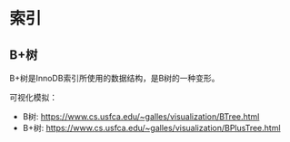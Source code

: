 # 索引


## B+树

B+树是InnoDB索引所使用的数据结构，是B树的一种变形。

可视化模拟：
* B树: https://www.cs.usfca.edu/~galles/visualization/BTree.html
* B+树: https://www.cs.usfca.edu/~galles/visualization/BPlusTree.html
